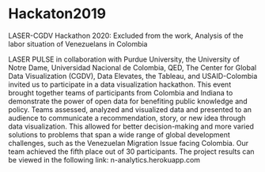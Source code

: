 # Hackaton2019
LASER-CGDV Hackathon 2020: Excluded from the work, Analysis of the labor situation of Venezuelans in Colombia 

LASER PULSE in collaboration with Purdue University, the University of Notre Dame, Universidad Nacional de Colombia, QED, The Center for Global Data Visualization (CGDV), Data Elevates, the Tableau, and USAID-Colombia invited us to participate in a data visualization hackathon. This event brought together teams of participants from Colombia and Indiana to demonstrate the power of open data for benefiting public knowledge and policy. Teams assessed, analyzed and visualized data and presented to an audience to communicate a recommendation, story, or new idea through data visualization. This allowed for better decision-making and more varied solutions to problems that span a wide range of global development challenges, such as the Venezuelan Migration Issue facing Colombia. Our team achieved the fifth place out of 30 participants.
The project results can be viewed in the following link: n-analytics.herokuapp.com
